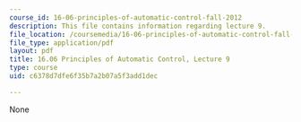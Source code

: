 ```yaml
---
course_id: 16-06-principles-of-automatic-control-fall-2012
description: This file contains information regarding lecture 9.
file_location: /coursemedia/16-06-principles-of-automatic-control-fall-2012/c6378d7dfe6f35b7a2b07a5f3add1dec_MIT16_06F12_Lecture_9.pdf
file_type: application/pdf
layout: pdf
title: 16.06 Principles of Automatic Control, Lecture 9
type: course
uid: c6378d7dfe6f35b7a2b07a5f3add1dec

---
```

None